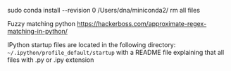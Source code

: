 sudo conda install --revision 0 
/Users/dna/miniconda2/
rm all files

Fuzzy matching python 
https://hackerboss.com/approximate-regex-matching-in-python/

IPython startup files are located in the following directory: `~/.ipython/profile_default/startup` with a README file explaining that all files with .py or .ipy extension

